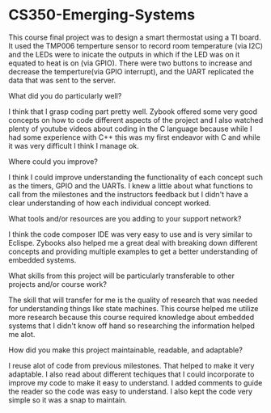 # CS350-Emerging-Systems

This course final project was to design a smart thermostat using a TI board. It used the TMP006 temperture sensor to record room temperature (via I2C) and the LEDs were to inicate the outputs in which if the LED was on it equated to heat is on (via GPIO). There were two buttons to increase and decrease the temperture(via GPIO interrupt), and the UART replicated the data that was sent to the server.

What did you do particularly well?

I think that I grasp coding part pretty well. Zybook offered some very good concepts on how to code different aspects of the project and I also watched plenty of youtube videos about coding in the C language because while I had some experience with C++ this was my first endeavor with C and while it was very difficult I think I manage ok.

Where could you improve?

I think I could improve understanding the functionality of each concept such as the timers, GPIO and the UARTs. I knew a little about what functions to call from the milestones and the instructors feedback but I didn't have a clear understanding of how each individual concept worked.

What tools and/or resources are you adding to your support network?

I think the code composer IDE was very easy to use and is very similar to Eclispe. Zybooks also helped me a great deal with breaking down different concepts and providing multiple examples to get a better understanding of embedded systems.

What skills from this project will be particularly transferable to other projects and/or course work?

The skill that will transfer for me is the quality of research that was needed for understanding things like state machines. This course helped me utilize more research because this course required knowledge about embedded systems that I didn't know off hand so researching the information helped me alot. 

How did you make this project maintainable, readable, and adaptable?

I reuse alot of code from previous milestones. That helped to make it very adaptable. I also read about different techiques that I could incorporate to improve my code to make it easy to understand. I added comments to guide the reader so the code was easy to understand. I also kept the code very simple so it was a snap to maintain.
